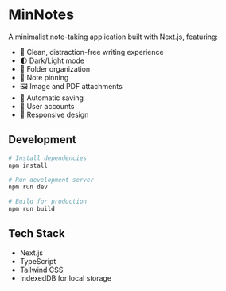 # MinNotes

A minimalist note-taking application built with Next.js, featuring:

- 📝 Clean, distraction-free writing experience
- 🌓 Dark/Light mode
- 📁 Folder organization
- 📌 Note pinning
- 🖼️ Image and PDF attachments
- 💾 Automatic saving
- 👥 User accounts
- 📱 Responsive design

## Development

```bash
# Install dependencies
npm install

# Run development server
npm run dev

# Build for production
npm run build
```

## Tech Stack

- Next.js
- TypeScript
- Tailwind CSS
- IndexedDB for local storage
